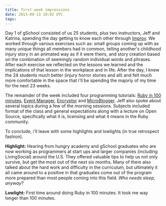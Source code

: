 ```yaml
---
title: first week impressions
date: 2013-09-13 19:02 UTC
tags:
---
```






Day 1 of gSchool consisted of us 25 students, plus two instructors, Jeff and Katrina, spending the day getting to know each other through [Improv](www.improv.com).  We worked through various exercises such as: small groups coming up with as many unique things all members had in common, telling another's childhood injury story in an animated way as if it were theirs, and story creation based on the combination of seemingly random individual words and phrases. After each exercise we reflected on the lessons we learned and the implications of that lesson in the workplace and in life.  After the day, I knew the 24 students much better (injury horror stories and all) and felt much more comfortable in the space that i'll be spending the majoriy of my time for the next 23 weeks. 

The remainder of the week included four programming tutorials: [Ruby in 100 minutes](http://tutorials.jumpstartlab.com/projects/ruby_in_100_minutes.html),  [Event Manager](http://tutorials.jumpstartlab.com/projects/eventmanager.html), [Encryptor](http://tutorials.jumpstartlab.com/projects/encryptor.html) and [MicroBlogger](http://tutorials.jumpstartlab.com/projects/microblogger.html). Jeff also spoke about several topics during a few of the morning sessions. Subjects included format of the class and general expectations along with a lecture on Open Source, specifically what it is, licensing and what it means in the Ruby community.

To conclude, i'll leave with some highlights and lowlights (in true retrospect fashion).

**Highlight:** Hearing from hungry academy and gSchool graduates who are now working as programmers at start ups and larger companies (including LivingSocial) around the U.S.  They offered valuable tips to help us not only survive, but get the most out of the next six months.  Many of them also talked about the hard work and difficulty in the curriculum, but ultimately it all came around to a positive in that graduates come out of the program more prepared than most people coming into this field. *Who needs sleep, anyway?*

**Lowlight:** First time around doing Ruby in 100 minutes. It took me way longer than 100 minutes.



